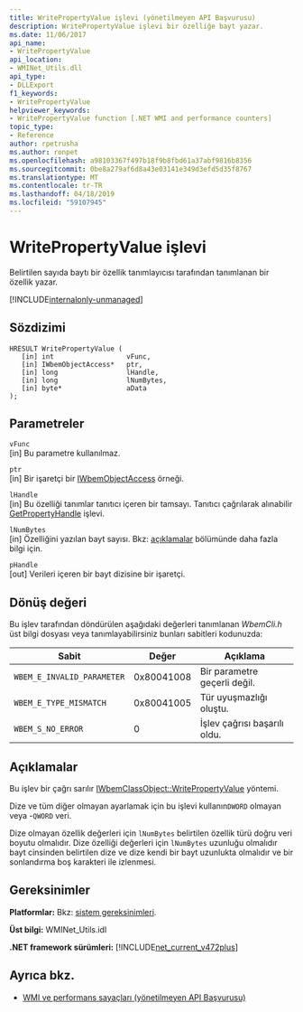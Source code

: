 ```yaml
---
title: WritePropertyValue işlevi (yönetilmeyen API Başvurusu)
description: WritePropertyValue işlevi bir özelliğe bayt yazar.
ms.date: 11/06/2017
api_name:
- WritePropertyValue
api_location:
- WMINet_Utils.dll
api_type:
- DLLExport
f1_keywords:
- WritePropertyValue
helpviewer_keywords:
- WritePropertyValue function [.NET WMI and performance counters]
topic_type:
- Reference
author: rpetrusha
ms.author: ronpet
ms.openlocfilehash: a98103367f497b18f9b8fbd61a37abf9816b8356
ms.sourcegitcommit: 0be8a279af6d8a43e03141e349d3efd5d35f8767
ms.translationtype: MT
ms.contentlocale: tr-TR
ms.lasthandoff: 04/18/2019
ms.locfileid: "59107945"
---
```

# <a name="writepropertyvalue-function"></a>WritePropertyValue işlevi
Belirtilen sayıda baytı bir özellik tanımlayıcısı tarafından tanımlanan bir özellik yazar.

[!INCLUDE[internalonly-unmanaged](../../../../includes/internalonly-unmanaged.md)]
    
## <a name="syntax"></a>Sözdizimi  
  
```  
HRESULT WritePropertyValue (
   [in] int                  vFunc, 
   [in] IWbemObjectAccess*   ptr, 
   [in] long                 lHandle,
   [in] long                 lNumBytes,
   [in] byte*                aData
); 
```  

## <a name="parameters"></a>Parametreler

`vFunc`  
[in] Bu parametre kullanılmaz.

`ptr`  
[in] Bir işaretçi bir [IWbemObjectAccess](/windows/desktop/api/wbemcli/nn-wbemcli-iwbemobjectaccess) örneği.

`lHandle`  
[in] Bu özelliği tanımlar tanıtıcı içeren bir tamsayı. Tanıtıcı çağrılarak alınabilir [GetPropertyHandle](getpropertyhandle.md) işlevi.   

`lNumBytes`  
[in] Özelliğini yazılan bayt sayısı. Bkz: [açıklamalar](#remarks) bölümünde daha fazla bilgi için.

`pHandle`   
[out] Verileri içeren bir bayt dizisine bir işaretçi.

## <a name="return-value"></a>Dönüş değeri

Bu işlev tarafından döndürülen aşağıdaki değerleri tanımlanan *WbemCli.h* üst bilgi dosyası veya tanımlayabilirsiniz bunları sabitleri kodunuzda:

|Sabit  |Değer  |Açıklama  |
|---------|---------|---------|
|`WBEM_E_INVALID_PARAMETER` | 0x80041008 | Bir parametre geçerli değil. |
|`WBEM_E_TYPE_MISMATCH` | 0x80041005 | Tür uyuşmazlığı oluştu. |
|`WBEM_S_NO_ERROR` | 0 | İşlev çağrısı başarılı oldu.  |
  
## <a name="remarks"></a>Açıklamalar

Bu işlev bir çağrı sarılır [IWbemClassObject::WritePropertyValue](/windows/desktop/api/wbemcli/nf-wbemcli-iwbemobjectaccess-writepropertyvalue) yöntemi.

Dize ve tüm diğer olmayan ayarlamak için bu işlevi kullanın`DWORD` olmayan veya -`QWORD` veri.

Dize olmayan özellik değerleri için `lNumBytes` belirtilen özellik türü doğru veri boyutu olmalıdır. Dize özelliği değerleri için `lNumBytes` uzunluğu olmalıdır bayt cinsinden belirtilen dize ve dize kendi bir bayt uzunlukta olmalıdır ve bir sonlandırma boş karakteri ile izlenmesi.

## <a name="requirements"></a>Gereksinimler  
**Platformlar:** Bkz: [sistem gereksinimleri](../../../../docs/framework/get-started/system-requirements.md).  
  
 **Üst bilgi:** WMINet_Utils.idl  
  
 **.NET framework sürümleri:** [!INCLUDE[net_current_v472plus](../../../../includes/net-current-v472plus.md)]  
  
## <a name="see-also"></a>Ayrıca bkz.

- [WMI ve performans sayaçları (yönetilmeyen API Başvurusu)](index.md)
